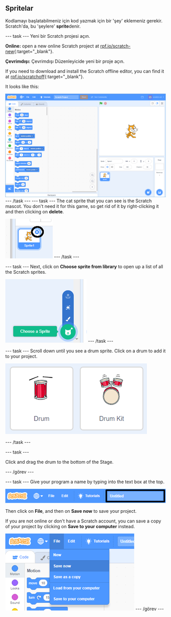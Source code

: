 ## Spritelar

Kodlamayı başlatabilmeniz için kod yazmak için bir 'şey' eklemeniz gerekir. Scratch'da, bu 'şeylere' **sprite**denir.

\--- task \--- Yeni bir Scratch projesi açın.

**Online:** open a new online Scratch project at [rpf.io/scratch-new](http://rpf.io/scratch-new){:target="_blank"}.

**Çevrimdışı:** Çevrimdışı Düzenleyicide yeni bir proje açın.

If you need to download and install the Scratch offline editor, you can find it at [rpf.io/scratchoff](http://rpf.io/scratchoff){:target="_blank"}.

It looks like this:

![ekran görüntüsü](images/band-scratch.png) \--- /task \--- \--- task \--- The cat sprite that you can see is the Scratch mascot. You don't need it for this game, so get rid of it by right-clicking it and then clicking on **delete**.

![ekran alıntısı](images/band-delete-annotated.png) \--- /task \---

\--- task \--- Next, click on **Choose sprite from library** to open up a list of all the Scratch sprites.

![ekran görüntüsü](images/band-sprite-library.png) \--- /task \---

\--- task \--- Scroll down until you see a drum sprite. Click on a drum to add it to your project.

![ekran görüntüsü](images/band-sprite-drum.png)

\--- /task \---

\--- task \---

Click and drag the drum to the bottom of the Stage.

\--- /görev \---

\--- task \--- Give your program a name by typing into the text box at the top.

![name](images/band-name-annotated.png)

Then click on **File**, and then on **Save now** to save your project.

If you are not online or don't have a Scratch account, you can save a copy of your project by clicking on **Save to your computer** instead.

![ekran görüntüsü](images/band-save.png) \--- /görev \---